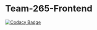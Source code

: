 # Team-265-Frontend

[![Codacy Badge](https://api.codacy.com/project/badge/Grade/3521a865c6af42f8a332decc2b541275)](https://app.codacy.com/gh/BuildForSDGCohort2/Team-265-Frontend?utm_source=github.com&utm_medium=referral&utm_content=BuildForSDGCohort2/Team-265-Frontend&utm_campaign=Badge_Grade_Settings)